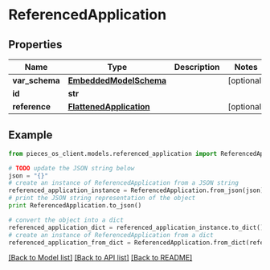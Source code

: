 # ReferencedApplication


## Properties
Name | Type | Description | Notes
------------ | ------------- | ------------- | -------------
**var_schema** | [**EmbeddedModelSchema**](EmbeddedModelSchema.md) |  | [optional] 
**id** | **str** |  | 
**reference** | [**FlattenedApplication**](FlattenedApplication.md) |  | [optional] 

## Example

```python
from pieces_os_client.models.referenced_application import ReferencedApplication

# TODO update the JSON string below
json = "{}"
# create an instance of ReferencedApplication from a JSON string
referenced_application_instance = ReferencedApplication.from_json(json)
# print the JSON string representation of the object
print ReferencedApplication.to_json()

# convert the object into a dict
referenced_application_dict = referenced_application_instance.to_dict()
# create an instance of ReferencedApplication from a dict
referenced_application_from_dict = ReferencedApplication.from_dict(referenced_application_dict)
```
[[Back to Model list]](../README.md#documentation-for-models) [[Back to API list]](../README.md#documentation-for-api-endpoints) [[Back to README]](../README.md)


